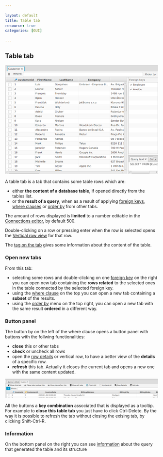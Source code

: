 ```yaml
---

layout: default
title: Table tab
resource: true
categories: [GUI]

---
```


## Table tab

![Table tab](images/tabletab.png)

A table tab is a tab that contains some table rows which are:
- either **the content of a database table**, if opened directly from the tables list.
- or the **result of a query**, when as a result of applying [foreign keys](ForeignKeys), [where clauses](Where-clause) or [order by](Order-By) from other tabs.

The amount of rows displayed is **limited** to a number editable in the [Connections editor](Connections-editor), by default 500.

Double-clicking on a row or pressing enter when the row is selected opens the [Vertical row view](Vertical-row-view) for that row.

The [tag on the tab](Table-tags) gives some information about the content of the table.

### Open new tabs

From this tab: 

- selecting some rows and double-clicking on one [foreign key](ForeignKeys) on the right you can open new tab containing the **rows related** to the selected ones in the table connected by the selected foreign key.
- using the [where clause](Where-clause) on the top you can open a new tab containing a **subset** of the results.
- using the [order by](Order-By) menu on the top right, you can open a new tab with the same result **ordered** in a different way.

### Button panel

The button by on the left of the where clause opens a button panel with buttons with the follwing functionalities:
 - **close** this or other tabs
 - **check** or uncheck all rows 
 - open the [row details](Vertical-row-view) or vertical row, to have a better view of the **details** of a specific row.
 - **refresh** this tab. Actually it closes the current tab and opens a new one with the same content updated.

![Accelerators](images/accelerators.png)

All the buttons a **key combination** associated that is displayed as a tooltip.   
For example to **close this table tab** you just have to click Ctrl-Delete.
By the way it is possible to refresh the tab without closing the exising tab, by clicking Shift-Ctrl-R.

### Information

On the bottom panel on the right you can see [information](TableInformation) about the query that generated the table and its structure
